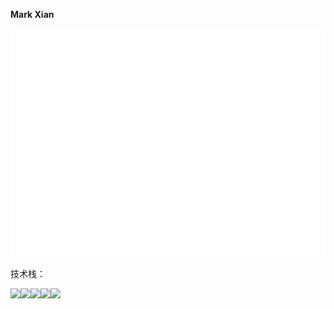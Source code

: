 **Mark Xian**

![Metrics](https://github.com/La2yTibers/La2yTibers/blob/main/github-metrics.svg)

技术栈：

<code><img src="https://cdn.jsdelivr.net/gh/devicons/devicon/icons/react/react-original.svg" width="60px;" /></code><code><img src="https://cdn.jsdelivr.net/gh/devicons/devicon/icons/flutter/flutter-original.svg" width="60px;" /></code><code><img src="https://cdn.jsdelivr.net/gh/devicons/devicon/icons/javascript/javascript-plain.svg" width="60px;" /></code><code><img src="https://cdn.jsdelivr.net/gh/devicons/devicon/icons/typescript/typescript-original.svg" width="60px;"/></code><code><img src="https://cdn.jsdelivr.net/gh/devicons/devicon/icons/vuejs/vuejs-original.svg" width="60px;" /></code>

